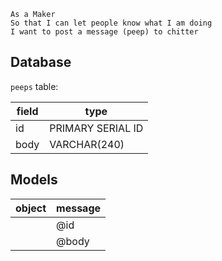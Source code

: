 ```
As a Maker
So that I can let people know what I am doing  
I want to post a message (peep) to chitter
```

## Database

`peeps` table:

| field | type |
| --- | --- |
| id | PRIMARY SERIAL ID |
| body | VARCHAR(240) |

## Models

| object | message |
| --- | --- |
| | @id |
| | @body |
